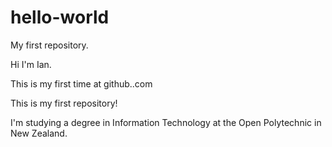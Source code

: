 # hello-world
My first repository.

Hi I'm Ian.

This is my first time at github..com 

This is my first repository!

I'm studying a degree in Information Technology at the Open Polytechnic in New Zealand.
